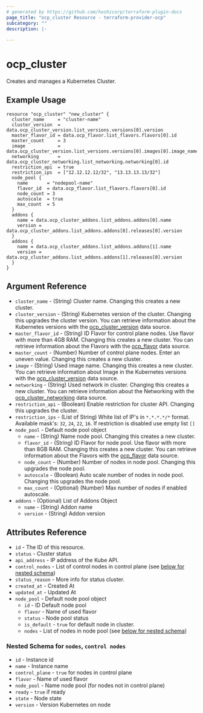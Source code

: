 ```yaml
---
# generated by https://github.com/hashicorp/terraform-plugin-docs
page_title: "ocp_cluster Resource - terraform-provider-ocp"
subcategory: ""
description: |-
  
---
```


# ocp_cluster

Creates and manages a Kubernetes Cluster.

## Example Usage

```hcl
resource "ocp_cluster" "new_cluster" {
  cluster_name     = "cluster-name"
  cluster_version  = data.ocp_cluster_version.list_versions.versions[0].version
  master_flavor_id = data.ocp_flavor.list_flavors.flavors[0].id
  master_count     = 3
  image            = data.ocp_cluster_version.list_versions.versions[0].images[0].image_name
  networking       = data.ocp_cluster_networking.list_networking.networking[0].id
  restriction_api  = true
  restriction_ips  = ["12.12.12.12/32", "13.13.13.13/32"]
  node_pool {
    name       = "nodepool-name"
    flavor_id  = data.ocp_flavor.list_flavors.flavors[0].id
    node_count = 3
    autoscale  = true
    max_count  = 5
  }
  addons {
    name = data.ocp_cluster_addons.list_addons.addons[0].name
    version = data.ocp_cluster_addons.list_addons.addons[0].releases[0].version
  }
  addons {
    name = data.ocp_cluster_addons.list_addons.addons[1].name
    version = data.ocp_cluster_addons.list_addons.addons[1].releases[0].version
  }
}
```

## Argument Reference

- `cluster_name` - (String) Cluster name. Changing this creates a new cluster.
- `cluster_version` - (String) Kubernetes version of the cluster. Changing this upgrades the cluster version. You can retrieve information about the Kubernetes versions with the [ocp_cluster_version](../data-sources/cluster_version.md) data source.
- `master_flavor_id` - (String) ID Flavor for control plane nodes. Use flavor with more than 4GB RAM. Changing this creates a new cluster. You can retrieve information about the Flavors with the [ocp_flavor](../data-sources/flavor.md) data source.
- `master_count` - (Number) Number of control plane nodes. Enter an uneven value. Changing this creates a new cluster. 
- `image` - (String) Used image name. Changing this creates a new cluster. You can retrieve information about Image in the Kubernetes versions with the [ocp_cluster_version](../data-sources/cluster_version.md) data source.
- `networking` - (String) Used network in cluster. Changing this creates a new cluster. You can retrieve information about the Networking with the [ocp_cluster_networking](../data-sources/cluster_networking.md) data source.
- `restriction_api` - (Boolean) Enable restriction for cluster API. Changing this upgrades the cluster.
- `restriction_ips` - (List of String) White list of IP's in `*.*.*.*/*` format. Available mask's: `32`, `24`, `22`, `16`. If restriction is disabled use empty list `[]`
- `node_pool` - Default node pool object
    + `name` - (String) Name node pool. Changing this creates a new cluster.
    + `flavor_id` - (String) ID Flavor for node pool. Use flavor with more than 8GB RAM. Changing this creates a new cluster. You can retrieve information about the Flavors with the [ocp_flavor](../data-sources/flavor.md) data source.
    + `node_count` - (Number) Number of nodes in node pool. Changing this upgrades the node pool.
    + `autoscale` - (Boolean) Auto scale number of nodes in node pool. Changing this upgrades the node pool.
    + `max_count` - (Optional) (Number) Max number of nodes if enabled autoscale.
- `addons` - (Optional) List of Addons Object
    + `name` - (String) Addon name
    + `version` - (String) Addon version

## Attributes Reference

- `id` - The ID of this resource.
- `status` - Cluster status
- `api_address` - IP address of the Kube API.
- `control_nodes` - List of control nodes in control plane (see [below for nested schema](#nestedatt--nodes))
- `status_reason` - More info for status cluster.
- `created_at` - Created At
- `updated_at` - Updated At
- `node_pool` - Default node pool object
    + `id` - ID Default node pool
    + `flavor` - Name of used flavor
    + `status` - Node pool status
    + `is_default` - `true` for default node in cluster. 
    + `nodes` - List of nodes in node pool (see [below for nested schema](#nestedatt--nodes))

<a id="nestedatt--nodes"></a>
### Nested Schema for `nodes`, `control nodes`
- `id` - Instance id
- `name` - Instance name
- `control_plane` - `true` for nodes in control plane
- `flavor` - Name of used flavor
- `node_pool` - Name node pool (for nodes not in control plane)
- `ready` - `true` if ready
- `state` - Node state
- `version` - Version Kubernetes on node